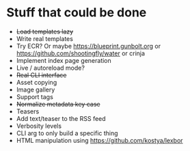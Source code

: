 # Stuff that could be done

* ~~Load templates lazy~~
* Write real templates
* Try ECR? Or maybe https://blueprint.gunbolt.org or https://github.com/shootingfly/water or crinja 
* Implement index page generation
* Live / autoreload mode?
* ~~Real CLI interface~~
* Asset copying
* Image gallery
* Support tags
* ~~Normalize metadata key case~~
* Teasers
* Add text/teaser to the RSS feed
* Verbosity levels
* CLI arg to only build a specific thing
* HTML manipulation using https://github.com/kostya/lexbor
